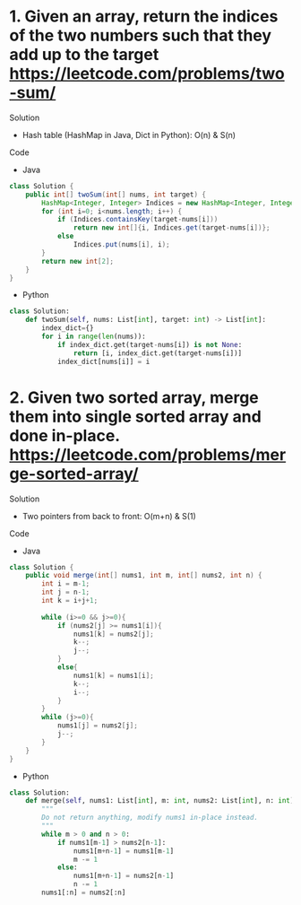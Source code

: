 # 1. Given an array, return the indices of the two numbers such that they add up to the target https://leetcode.com/problems/two-sum/

Solution

- Hash table (HashMap in Java, Dict in Python): O(n) & S(n)

Code

- Java

```java
class Solution {
    public int[] twoSum(int[] nums, int target) {
        HashMap<Integer, Integer> Indices = new HashMap<Integer, Integer>();
        for (int i=0; i<nums.length; i++) {
            if (Indices.containsKey(target-nums[i]))
                return new int[]{i, Indices.get(target-nums[i])};
            else
                Indices.put(nums[i], i);
        }
        return new int[2];
    }
}
```

- Python

```python
class Solution:
    def twoSum(self, nums: List[int], target: int) -> List[int]:
        index_dict={}
        for i in range(len(nums)):
            if index_dict.get(target-nums[i]) is not None:
                return [i, index_dict.get(target-nums[i])]
            index_dict[nums[i]] = i
```

# 2. Given two sorted array, merge them into single sorted array and done in-place. https://leetcode.com/problems/merge-sorted-array/

Solution

- Two pointers from back to front: O(m+n) & S(1)

Code

- Java

```java 
class Solution {
    public void merge(int[] nums1, int m, int[] nums2, int n) {
        int i = m-1;
        int j = n-1;
        int k = i+j+1;
            
        while (i>=0 && j>=0){
            if (nums2[j] >= nums1[i]){
                nums1[k] = nums2[j];
                k--;
                j--;
            }
            else{
                nums1[k] = nums1[i];
                k--;
                i--;
            }
        }
        while (j>=0){
            nums1[j] = nums2[j];
            j--;
        }
    }
}
```

- Python

```python
class Solution:
    def merge(self, nums1: List[int], m: int, nums2: List[int], n: int) -> None:
        """
        Do not return anything, modify nums1 in-place instead.
        """
        while m > 0 and n > 0:
            if nums1[m-1] > nums2[n-1]:
                nums1[m+n-1] = nums1[m-1]
                m -= 1
            else:
                nums1[m+n-1] = nums2[n-1]
                n -= 1
        nums1[:n] = nums2[:n]
        
```
